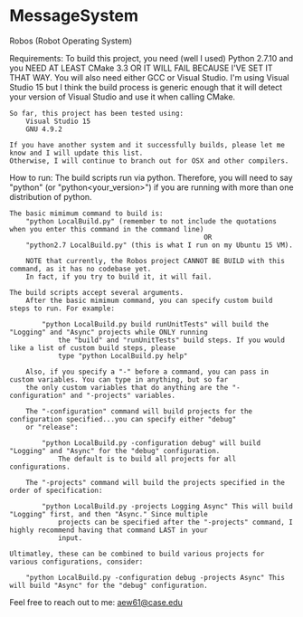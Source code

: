 # MessageSystem


Robos (Robot Operating System)


Requirements:
    To build this project, you need (well I used) Python 2.7.10 and you NEED AT LEAST CMake 3.3 OR IT WILL FAIL BECAUSE I'VE SET IT THAT WAY.
    You will also need either GCC or Visual Studio. I'm using Visual Studio 15 but I think the build process is generic enough
    that it will detect your version of Visual Studio and use it when calling CMake.

    So far, this project has been tested using:
        Visual Studio 15
        GNU 4.9.2

    If you have another system and it successfully builds, please let me know and I will update this list.
    Otherwise, I will continue to branch out for OSX and other compilers.


How to run:
    The build scripts run via python. Therefore, you will need to say "python" (or "python<your_version>") if you are running
    with more than one distribution of python.

    The basic mimimum command to build is:
        "python LocalBuild.py" (remember to not include the quotations when you enter this command in the command line)
                                                    OR
        "python2.7 LocalBuild.py" (this is what I run on my Ubuntu 15 VM).

        NOTE that currently, the Robos project CANNOT BE BUILD with this command, as it has no codebase yet.
        In fact, if you try to build it, it will fail.

    The build scripts accept several arguments.
        After the basic mimimum command, you can specify custom build steps to run. For example:

            "python LocalBuild.py build runUnitTests" will build the "Logging" and "Async" projects while ONLY running
                the "build" and "runUnitTests" build steps. If you would like a list of custom build steps, please
                type "python LocalBuild.py help"

        Also, if you specify a "-" before a command, you can pass in custom variables. You can type in anything, but so far
        the only custom variables that do anything are the "-configuration" and "-projects" variables.

        The "-configuration" command will build projects for the configuration specified...you can specify either "debug"
        or "release":

            "python LocalBuild.py -configuration debug" will build "Logging" and "Async" for the "debug" configuration.
                The default is to build all projects for all configurations.

        The "-projects" command will build the projects specified in the order of specification:

            "python LocalBuild.py -projects Logging Async" This will build "Logging" first, and then "Async." Since multiple
                projects can be specified after the "-projects" command, I highly recommend having that command LAST in your
                input.

    Ultimatley, these can be combined to build various projects for various configurations, consider:

        "python LocalBuild.py -configuration debug -projects Async" This will build "Async" for the "debug" configuration.

Feel free to reach out to me: aew61@case.edu

